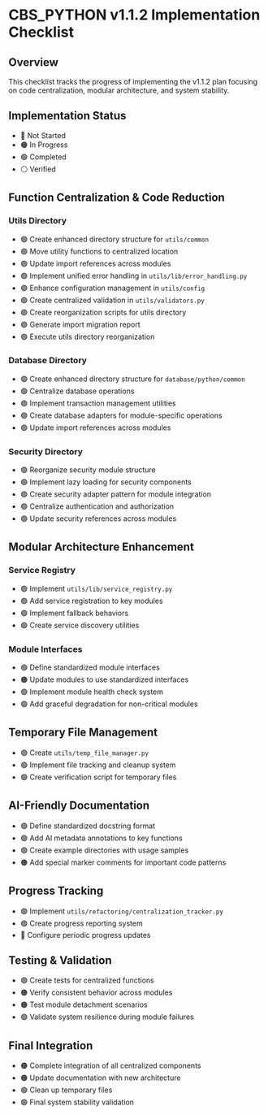 # CBS_PYTHON v1.1.2 Implementation Checklist

## Overview
This checklist tracks the progress of implementing the v1.1.2 plan focusing on code centralization, modular architecture, and system stability.

## Implementation Status
- 🔴 Not Started
- 🟠 In Progress
- 🟢 Completed
- ⚪ Verified

## Function Centralization & Code Reduction

### Utils Directory
- 🟢 Create enhanced directory structure for `utils/common`
- 🟢 Move utility functions to centralized location
- 🟢 Update import references across modules
- 🟢 Implement unified error handling in `utils/lib/error_handling.py`
- 🟢 Enhance configuration management in `utils/config`
- 🟢 Create centralized validation in `utils/validators.py`
- 🟢 Create reorganization scripts for utils directory
- 🟢 Generate import migration report
- 🟢 Execute utils directory reorganization

### Database Directory
- 🟢 Create enhanced directory structure for `database/python/common`
- 🟢 Centralize database operations
- 🟢 Implement transaction management utilities
- 🟢 Create database adapters for module-specific operations
- 🟢 Update import references across modules

### Security Directory
- 🟢 Reorganize security module structure
- 🟢 Implement lazy loading for security components
- 🟢 Create security adapter pattern for module integration
- 🟢 Centralize authentication and authorization
- 🟢 Update security references across modules

## Modular Architecture Enhancement

### Service Registry
- 🟢 Implement `utils/lib/service_registry.py`
- 🟢 Add service registration to key modules
- 🟢 Implement fallback behaviors
- 🟢 Create service discovery utilities

### Module Interfaces
- 🟢 Define standardized module interfaces
- 🟠 Update modules to use standardized interfaces
- 🟢 Implement module health check system
- 🟢 Add graceful degradation for non-critical modules

## Temporary File Management
- 🟢 Create `utils/temp_file_manager.py`
- 🟢 Implement file tracking and cleanup system
- 🟢 Create verification script for temporary files

## AI-Friendly Documentation
- 🟢 Define standardized docstring format
- 🟢 Add AI metadata annotations to key functions
- 🟢 Create example directories with usage samples
- 🟠 Add special marker comments for important code patterns

## Progress Tracking
- 🟢 Implement `utils/refactoring/centralization_tracker.py`
- 🟢 Create progress reporting system
- 🔴 Configure periodic progress updates

## Testing & Validation
- 🟢 Create tests for centralized functions
- 🟠 Verify consistent behavior across modules
- 🟠 Test module detachment scenarios
- 🟢 Validate system resilience during module failures

## Final Integration
- 🟠 Complete integration of all centralized components
- 🟠 Update documentation with new architecture
- 🟢 Clean up temporary files
- 🟢 Final system stability validation
